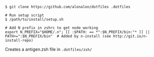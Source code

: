 ```
$ git clone https://github.com/alonalon/dotfiles .dotfiles
```

```
# Run setup script
$ /path/to/install/setup.sh
```

```
# Add N prefix in zshrc to get node working
export N_PREFIX="$HOME/.n"; [[ :$PATH: == *":$N_PREFIX/bin:"* ]] || PATH+=":$N_PREFIX/bin"  # Added by n-install (see http://git.io/n-install-repo)
```

Creates a antigen.zsh file in `.dotfiles/zsh/`
